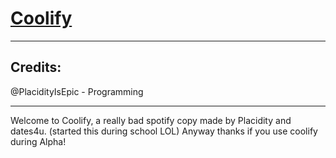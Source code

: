 <h1><a href='index.html' target='_blank'>Coolify</a></h1>
<hr>
<h2>Credits:</h2>
@PlacidityIsEpic - Programming
<hr>

Welcome to Coolify, a really bad spotify copy
made by Placidity and dates4u. (started this during school
LOL) Anyway thanks if you use coolify during Alpha!
